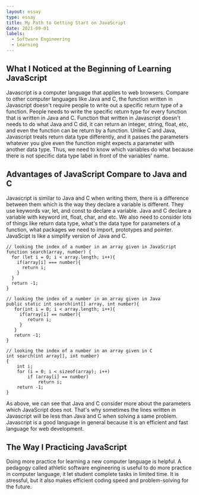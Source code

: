 ```yaml
---
layout: essay
type: essay
title: My Path to Getting Start on JavaScript
date: 2021-09-01
labels:
  - Software Engineering
  - Learning
---
```

## What I Noticed at the Beginning of Learning JavaScript
Javascript is a computer language that applies to web browsers. Compare to other computer languages like Java and C, the function written in Javascript doesn't require people to write out a specific return type of a function. People needs to write the specific return type for every function that is written in Java and C. Function that written in Javascript doesn't needs to do what Java and C did, it can return an integer, string, float, etc, and even the function can be return by a function. Unlike C and Java, Javascript treats return data type differently, and it passes the parameters whatever you give even the function might expects a parameter with another data type. Thus, we need to know which variables do what because there is not specific data type label in front of the variables' name. 
## Advantages of JavaScript Compare to Java and C
Javascript is similar to Java and C when writing them, there is a difference between them which is the way they declare a variable is different. They use keywords var, let, and const to declare a variable. Java and C declare a variable with keyword int, float, char, and etc. We also need to consider lots of things like return data type, what's the data type for parameters of a function, what packages we need to import, prototypes and pointer. JavaScipt is like a simplify version of Java and C. 
```
// looking the index of a number in an array given in JavaScript
function search(array, number) {
  for (let i = 0; i < array.length; i++){
    if(array[i] === number){
      return i; 
    }
  }
  return -1;
}

// looking the index of a number in an array given in Java  
public static int search(int[] array, int number){    
   for(int i = 0; i < array.length; i++){    
     if(array[i] == number){    
        return i;    
     }    
   }    
   return -1;    
}

// looking the index of a number in an array given in C
int search(int array[], int number)
{
    int i;
    for (i = 0; i < sizeof(array); i++)
        if (array[i] == number)
            return i;
    return -1;
}
```
As above, we can see that Java and C consider more about the parameters which JavaScript does not. That's why sometimes the lines written in Javascript will be less than Java and C when solving a same problem. Javascript is a good language in general because it is an efficient and fast language for web development. 
## The Way I Practicing JavaScript
Doing more practice for learning a new computer language is helpful. A pedagogy called athletic software engineering is useful to do more practice in computer language, it let student complete tasks in limited time. It is stressful, but it also makes efficient coding speed and problem-solving for the future. 


